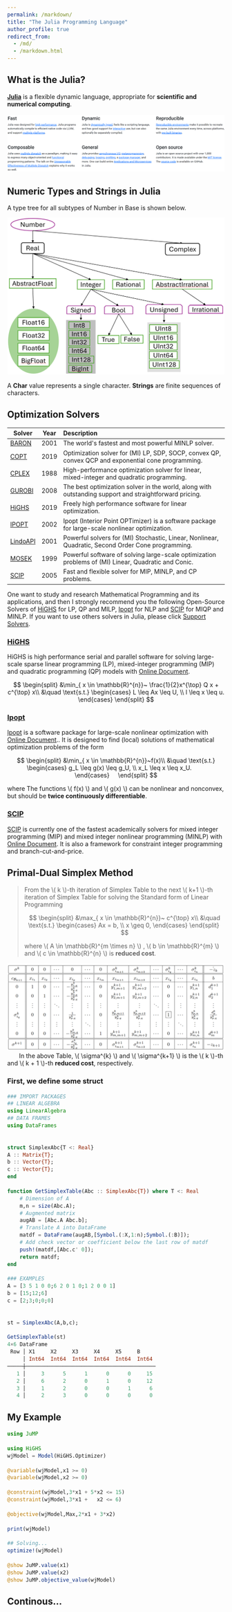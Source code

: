 ```yaml
---
permalink: /markdown/
title: "The Julia Programming Language"
author_profile: true
redirect_from: 
  - /md/
  - /markdown.html  
---
```


## What is the Julia?
**[Julia](https://julialang.org/)** is a flexible dynamic language, appropriate for **scientific and numerical computing**.   
<br/><img src='/images/juliagood.png'>



## Numeric Types and Strings in Julia  

A type tree for all subtypes of Number in Base is shown below. 

<img src='/images/numericaltypes.png'>

A **Char** value represents a single character. **Strings** are finite sequences of characters. 


## Optimization Solvers


| Solver                                                 | Year | Description                                                  | 
| ------------------------------------------------------ | ---- | :----------------------------------------------------------- | 
| [BARON](https://minlp.com/)                            | 2001 | The world's fastest and most powerful MINLP solver. | 
| [COPT](https://www.cardopt.com/copt)                   | 2019 | Optimization solver for (MI) LP, SDP, SOCP, convex QP, convex QCP and exponential cone programming. | 
| [CPLEX](https://www.ibm.com/analytics/cplex-optimizer) | 1988 | High-performance optimization solver for linear, mixed-integer and quadratic programming. | 
| [GUROBI](https://www.gurobi.com/)                      | 2008 | The best optimization solver in the world, along with outstanding support and straightforward pricing. | 
| [HiGHS](https://highs.dev/)                            | 2019 | Freely high performance software for linear optimization.   | 
| [IPOPT](https://github.com/coin-or/Ipopt)              | 2002 | Ipopt (Interior Point OPTimizer) is a software package for large-scale nonlinear optimization. | 
| [LindoAPI](https://www.lindo.com)                      | 2001 | Powerful solvers for (MI) Stochastic, Linear, Nonlinear, Quadratic, Second Order Cone programming. | 
| [MOSEK](https://www.mosek.com/)                        | 1999 | Powerful software of solving large-scale optimization problems of (MI) Linear, Quadratic and Conic.| 
| [SCIP](https://scipopt.org/)                           | 2005 | Fast and flexible solver for MIP, MINLP, and CP problems. | 


One want to study and research Mathematical Programming and its applications, and then I strongly recommend you the following Open-Source Solvers of [HiGHS](https://highs.dev/) for LP, QP and MILP, [Ipopt](https://github.com/coin-or/Ipopt)  for NLP and [SCIP](https://github.com/scipopt/scip)  for MIQP and MINLP. If you want to use others solvers in Julia, please click [Support Solvers](https://jump.dev/JuMP.jl/stable/installation/#Supported-solvers).



### [HiGHS](https://highs.dev/)                          
HiGHS is high performance serial and parallel software for solving large-scale sparse linear programming (LP), mixed-integer programming (MIP) and quadratic programming (QP) models with [Online Document](https://ergo-code.github.io/HiGHS/dev/).

$$
 	\begin{split}
		&\min_{ x \in \mathbb{R}^{n}}~ \frac{1}{2}x^{\top} Q x + c^{\top} x\\
		&\quad \text{s.t.}  
		\begin{cases}
			L \leq Ax \leq U, \\
			l \leq x \leq u.
		\end{cases}
	\end{split}
$$


### [Ipopt](https://github.com/coin-or/Ipopt) 
[Ipopt](https://github.com/coin-or/Ipopt) is a software package for large-scale nonlinear optimization with [Online Document](https://coin-or.github.io/Ipopt/index.html).. It is designed to find (local) solutions of mathematical optimization problems of the form

$$
 	\begin{split}
		&\min_{ x \in \mathbb{R}^{n}}~f(x)\\
		&\quad \text{s.t.}  
		\begin{cases}
			g_L \leq g(x) \leq g_U, \\
			x_L \leq x \leq x_U.        
		\end{cases}    
	\end{split}
$$

where The functions \\( f(x) \\) and \\( g(x) \\) can be nonlinear and nonconvex, but should be **twice continuously differentiable**. 


### [SCIP](https://github.com/scipopt/scip)  
[SCIP](https://github.com/scipopt/scip) is currently one of the fastest academically solvers for mixed integer programming (MIP) and mixed integer nonlinear programming (MINLP) with [Online Document](https://scipopt.org/doc/html/index.php). It is also a framework for constraint integer programming and branch-cut-and-price. 


## Primal-Dual Simplex Method    
> From the \\( k \\)-th iteration of Simplex Table to the next \\( k+1 \\)-th iteration of Simplex Table for solving the Standard form of Linear Programming
> 
> $$
 	\begin{split}
		&\max_{ x \in \mathbb{R}^{n}}~  c^{\top} x\\
		&\quad \text{s.t.}  
		\begin{cases}
		     Ax = b, \\
		     x \geq 0,
		\end{cases}
	\end{split} 
$$
> 
> where \\( A \in \mathbb{R}^{m \times n} \\) , \\( b \in \mathbb{R}^{m} \\) and \\( c \in \mathbb{R}^{n} \\) is **reduced cost**.


<img src='/images/pdsimplexK.png'>      
In the above Table, \\( \sigma^{k} \\) and \\( \sigma^{k+1} \\) is the \\( k \\)-th and \\( k + 1 \\)-th **reduced cost**, respectively.




### First, we define some struct 


```julia
### IMPORT PACKAGES
## LINEAR ALGEBRA
using LinearAlgebra                    
## DATA FRAMES
using DataFrames

                       
struct SimplexAbc{T <: Real}         
A :: Matrix{T};                    
b :: Vector{T};
c :: Vector{T};  
end

function GetSimplexTable(Abc :: SimplexAbc{T}) where T <: Real
	# Dimension of A
	m,n = size(Abc.A);
	# Augmented matrix                 
	augAB = [Abc.A Abc.b];
	# Translate A into DataFrame
	matdf = DataFrame(augAB,[Symbol.(:X,1:n);Symbol.(:B)]);    
	# Add check vector or coefficient below the last row of matdf
	push!(matdf,[Abc.c' 0]);
	return matdf;
end

### EXAMPLES
A = [3 5 1 0 0;6 2 0 1 0;1 2 0 0 1]
b = [15;12;6]
c = [2;3;0;0;0]


st = SimplexAbc(A,b,c);

GetSimplexTable(st)
4×6 DataFrame
 Row │ X1     X2     X3     X4     X5     B
     │ Int64  Int64  Int64  Int64  Int64  Int64
─────┼──────────────────────────────────────────
   1 │     3      5      1      0      0     15
   2 │     6      2      0      1      0     12
   3 │     1      2      0      0      1      6
   4 │     2      3      0      0      0      0

```



 
## My Example     

```julia
using JuMP 

using HiGHS
wjModel = Model(HiGHS.Optimizer)  
 
@variable(wjModel,x1 >= 0)
@variable(wjModel,x2 >= 0) 

@constraint(wjModel,3*x1 + 5*x2 <= 15) 
@constraint(wjModel,3*x1 +   x2 <= 6)      

@objective(wjModel,Max,2*x1 + 3*x2)

print(wjModel)

## Solving...
optimize!(wjModel)

@show JuMP.value(x1)
@show JuMP.value(x2)
@show JuMP.objective_value(wjModel)  
```

## Continous...


